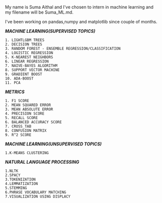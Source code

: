My name is Suma Aithal and I've chosen to intern in machine learning and my filename will be Suma_ML.md.


I've been working on pandas,numpy and matplotlib since couple of months.

***MACHINE LEARNING(SUPERVISED TOPICS)***
```
1. LIGHTLGBM TREES
2. DECISION TREES
3. RANDOM FOREST - ENSEMBLE REGRESSION/CLASSIFICATION
4. LOGISTIC REGRESSION
5. K-NEAREST NEIGHBORS
6. LINEAR REGRESSION
7. NAIVE-BAYES ALGORITHM
8. SUPPORT VECTOR MACHINE
9. GRADIENT BOOST 
10. ADA-BOOST
11. PCA
```

***METRICS***
```
1. F1 SCORE
2. MEAN SQUARED ERROR
3. MEAN ABSOLUTE ERROR
4. PRECISION SCORE
5. RECALL SCORE
6. BALANCED ACCURACY SCORE
7. CROSS_TAB
8. CONFUSION MATRIX
9. R^2 SCORE
```

***MACHINE LEARNING(UNSUPERVISED TOPICS)***
```
1.K-MEANS CLUSTERING
```

***NATURAL LANGUAGE PROCESSING***
```
1.NLTK
2.SPACY
3.TOKENIZATION
4.LEMMATIZATION
5.STEMMING
6.PHRASE VOCABULARY MATCHING
7.VISUALIZATION USING DISPLACY
```
